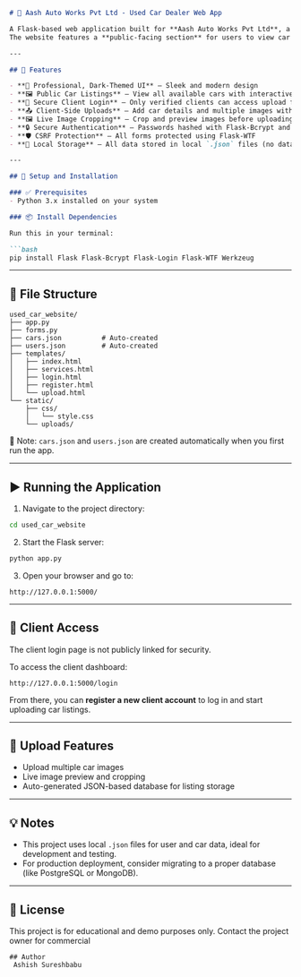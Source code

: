 

````markdown
# 🚗 Aash Auto Works Pvt Ltd - Used Car Dealer Web App

A Flask-based web application built for **Aash Auto Works Pvt Ltd**, a certified used car seller.  
The website features a **public-facing section** for users to view car listings and a **secure client-only section** for uploading and managing inventory.

---

## 🔧 Features

- **🌙 Professional, Dark-Themed UI** – Sleek and modern design
- **🖼️ Public Car Listings** – View all available cars with interactive photo carousels
- **🔐 Secure Client Login** – Only verified clients can access upload features
- **📤 Client-Side Uploads** – Add car details and multiple images with a simple form
- **🖼️ Live Image Cropping** – Crop and preview images before uploading
- **🔒 Secure Authentication** – Passwords hashed with Flask-Bcrypt and session management via Flask-Login
- **🛡️ CSRF Protection** – All forms protected using Flask-WTF
- **💾 Local Storage** – All data stored in local `.json` files (no database needed)

---

## 🚀 Setup and Installation

### ✅ Prerequisites
- Python 3.x installed on your system

### 📦 Install Dependencies

Run this in your terminal:

```bash
pip install Flask Flask-Bcrypt Flask-Login Flask-WTF Werkzeug
````

---

## 📁 File Structure

```
used_car_website/
├── app.py
├── forms.py
├── cars.json          # Auto-created
├── users.json         # Auto-created
├── templates/
│   ├── index.html
│   ├── services.html
│   ├── login.html
│   ├── register.html
│   └── upload.html
└── static/
    ├── css/
    │   └── style.css
    └── uploads/
```

📝 Note: `cars.json` and `users.json` are created automatically when you first run the app.

---

## ▶️ Running the Application

1. Navigate to the project directory:

```bash
cd used_car_website
```

2. Start the Flask server:

```bash
python app.py
```

3. Open your browser and go to:

```
http://127.0.0.1:5000/
```

---

## 🔐 Client Access

The client login page is not publicly linked for security.

To access the client dashboard:

```
http://127.0.0.1:5000/login
```

From there, you can **register a new client account** to log in and start uploading car listings.

---

## 📸 Upload Features

* Upload multiple car images
* Live image preview and cropping
* Auto-generated JSON-based database for listing storage

---

## 💡 Notes

* This project uses local `.json` files for user and car data, ideal for development and testing.
* For production deployment, consider migrating to a proper database (like PostgreSQL or MongoDB).

---

## 📃 License

This project is for educational and demo purposes only. Contact the project owner for commercial 
```
## Author
 Ashish Sureshbabu
